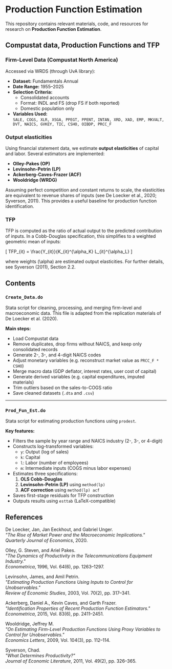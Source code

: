 # Production Function Estimation

This repository contains relevant materials, code, and resources for research on **Production Function Estimation**.

## Compustat data, Production Functions and TFP

### **Firm-Level Data (Compustat North America)**
Accessed via WRDS (through UvA library):
- **Dataset:** Fundamentals Annual
- **Date Range:** 1955–2025
- **Selection Criteria:**
  - Consolidated accounts
  - Format: INDL and FS (drop FS if both reported)
  - Domestic population only
- **Variables Used:**  
  `SALE, COGS, XLR, XSGA, PPEGT, PPENT, INTAN, XRD, XAD, EMP, MKVALT, DVT, NAICS, GVKEY, TIC, CSHO, OIBDP, PRCC_F`


### **Output elasticities**
Using financial statement data, we estimate **output elasticities** of capital and labor. Several estimators are implemented:
- **Olley-Pakes (OP)**
- **Levinsohn-Petrin (LP)**
- **Ackerberg-Caves-Frazer (ACF)**
- **Wooldridge (WRDG)**

Assuming perfect competition and constant returns to scale, the elasticities are equivalent to revenue shares of inputs (see De Loecker et al., 2020; Syverson, 2011). This provides a useful baseline for production function identification.

### **TFP**
TFP is computed as the ratio of actual output to the predicted contribution of inputs. In a Cobb-Douglas specification, this simplifies to a weighted geometric mean of inputs:

\[
TFP_{it} = \frac{Y_{it}}{K_{it}^{\alpha_K} L_{it}^{\alpha_L}
\]

where weights \(\alpha\) are estimated output elasticities. For further details, see Syverson (2011), Section 2.2.


## Contents

### `Create_Data.do`

Stata script for cleaning, processing, and merging firm-level and macroeconomic data. This file is adapted from the replication materials of De Loecker et al. (2020).

**Main steps:**
- Load Compustat data
- Remove duplicates, drop firms without NAICS, and keep only consolidated records
- Generate 2-, 3-, and 4-digit NAICS codes
- Adjust monetary variables (e.g. reconstruct market value as `PRCC_F * CSHO`)
- Merge macro data (GDP deflator, interest rates, user cost of capital)
- Generate derived variables (e.g. capital expenditures, imputed materials)
- Trim outliers based on the sales-to-COGS ratio
- Save cleaned datasets (`.dta` and `.csv`)

---

### `Prod_Fun_Est.do`

Stata script for estimating production functions using `prodest`.

**Key features:**
- Filters the sample by year range and NAICS industry (2-, 3-, or 4-digit)
- Constructs log-transformed variables:
  - `y`: Output (log of sales)
  - `k`: Capital
  - `l`: Labor (number of employees)
  - `m`: Intermediate inputs (COGS minus labor expenses)
- Estimates three specifications:
  1. **OLS Cobb-Douglas**
  2. **Levinsohn-Petrin (LP)** using `method(lp)`
  3. **ACF correction** using `method(lp) acf`
- Saves first-stage residuals for TFP construction
- Outputs results using `esttab` (LaTeX-compatible)




## References

De Loecker, Jan, Jan Eeckhout, and Gabriel Unger.  
*"The Rise of Market Power and the Macroeconomic Implications."*  
*Quarterly Journal of Economics*, 2020.

Olley, G. Steven, and Ariel Pakes.  
*"The Dynamics of Productivity in the Telecommunications Equipment Industry."*  
*Econometrica*, 1996, Vol. 64(6), pp. 1263–1297.

Levinsohn, James, and Amil Petrin.  
*"Estimating Production Functions Using Inputs to Control for Unobservables."*  
*Review of Economic Studies*, 2003, Vol. 70(2), pp. 317–341.

Ackerberg, Daniel A., Kevin Caves, and Garth Frazer.  
*"Identification Properties of Recent Production Function Estimators."*  
*Econometrica*, 2015, Vol. 83(6), pp. 2411–2451.

Wooldridge, Jeffrey M.  
*"On Estimating Firm-Level Production Functions Using Proxy Variables to Control for Unobservables."*  
*Economics Letters*, 2009, Vol. 104(3), pp. 112–114.

Syverson, Chad.  
*"What Determines Productivity?"*  
*Journal of Economic Literature*, 2011, Vol. 49(2), pp. 326–365.
